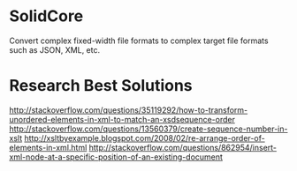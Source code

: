 # SolidCore
Convert complex fixed-width file formats to complex target file formats such as JSON, XML, etc. 

# Research Best Solutions
http://stackoverflow.com/questions/35119292/how-to-transform-unordered-elements-in-xml-to-match-an-xsdsequence-order
http://stackoverflow.com/questions/13560379/create-sequence-number-in-xslt
http://xsltbyexample.blogspot.com/2008/02/re-arrange-order-of-elements-in-xml.html
http://stackoverflow.com/questions/862954/insert-xml-node-at-a-specific-position-of-an-existing-document
